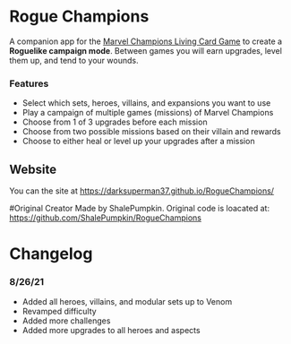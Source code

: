 # Rogue Champions
A companion app for the [Marvel Champions Living Card Game](https://boardgamegeek.com/boardgame/285774/marvel-champions-card-game) to create a **Roguelike campaign mode**. Between games you will earn upgrades, level them up, and tend to your wounds.

### Features
 - Select which sets, heroes, villains, and expansions you want to use
 - Play a campaign of multiple games (missions) of Marvel Champions
 - Choose from 1 of 3 upgrades before each mission
 - Choose from two possible missions based on their villain and rewards
 - Choose to either heal or level up your upgrades after a mission

## Website
You can the site at https://darksuperman37.github.io/RogueChampions/

#Original Creator
Made by ShalePumpkin. Original code is loacated at: https://github.com/ShalePumpkin/RogueChampions

# Changelog

### 8/26/21
 - Added all heroes, villains, and modular sets up to Venom
 - Revamped difficulty 
 - Added more challenges
 - Added more upgrades to all heroes and aspects
 
 
 


